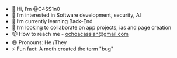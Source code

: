 - 👋 Hi, I’m @C4SS1n0
- 👀 I’m interested in Software development, security, AI
- 🌱 I’m currently learning Back-End
- 💞️ I’m looking to collaborate on app projects, ias and page creation
- 📫 How to reach me - ochoacassian@gmail.com
- 😄 Pronouns: He /They
- ⚡ Fun fact: A moth created the term "bug"
